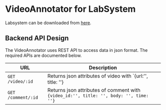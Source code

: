 # VideoAnnotator for LabSystem

Labsystem can be downloaded from [here](sourceforge.net/projects/labsystem/).

## Backend API Design

The VideoAnnotator uses REST API to access data in json format. The required APIs are documented below.

URL | Description
-|-
`GET /video/:id` | Returns json attributes of video with `{url:'', title: ''}
`GET /comment/:id` | Returns json attributes of comment with `{video_id:'', title: '', body: '', time: ''}`
